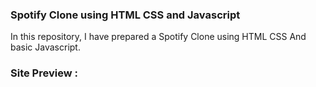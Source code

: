 ### Spotify Clone using HTML CSS and Javascript

In this repository, I have prepared a Spotify Clone using HTML CSS And basic Javascript.

### Site Preview :

<img src="">
